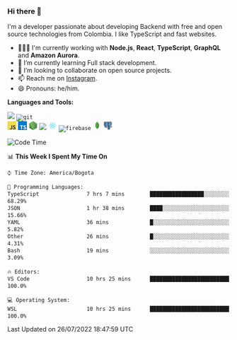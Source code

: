 ### Hi there 👋

I'm a developer passionate about developing Backend with free and open source technologies from Colombia. I like TypeScript and fast websites.

- 👨🏽‍💻 I'm currently working with **Node.js**, **React**, **TypeScript**, **GraphQL** and **Amazon Aurora**.
- 🌱 I’m currently learning Full stack development.
- 🚀 I’m looking to collaborate on open source projects.
- 📫   Reach me on [Instagram](https://instagram.com/nexckycort).
- 😄  Pronouns: he/him.

**Languages and Tools:**  

<code><img height="20"  src="https://upload.wikimedia.org/wikipedia/commons/2/2d/Visual_Studio_Code_1.18_icon.svg"></code>
<code><img src="https://www.vectorlogo.zone/logos/git-scm/git-scm-icon.svg" alt="git" height="20"/> </code>
<code><img height="20" src="https://raw.githubusercontent.com/github/explore/80688e429a7d4ef2fca1e82350fe8e3517d3494d/topics/javascript/javascript.png"></code>
<code><img height="20" src="https://raw.githubusercontent.com/github/explore/80688e429a7d4ef2fca1e82350fe8e3517d3494d/topics/typescript/typescript.png"></code>
<code><img height="20" src="https://raw.githubusercontent.com/github/explore/80688e429a7d4ef2fca1e82350fe8e3517d3494d/topics/nodejs/nodejs.png"></code>
<code><img height="20" src="https://deno.land/logo.svg"></code>
<code><img height="20" src="https://raw.githubusercontent.com/github/explore/80688e429a7d4ef2fca1e82350fe8e3517d3494d/topics/react/react.png"></code>
<code><img src="https://www.vectorlogo.zone/logos/firebase/firebase-icon.svg" alt="firebase"  height="20"/></code>
<code><img src="https://raw.githubusercontent.com/devicons/devicon/master/icons/mongodb/mongodb-original.svg"  height="20"/></code>
<code><img src="https://raw.githubusercontent.com/devicons/devicon/master/icons/postgresql/postgresql-original.svg" height="20"/></code>

<!--START_SECTION:waka-->
![Code Time](http://img.shields.io/badge/Code%20Time-0%20secs-blue)

📊 **This Week I Spent My Time On** 

```text
⌚︎ Time Zone: America/Bogota

💬 Programming Languages: 
TypeScript               7 hrs 7 mins        █████████████████░░░░░░░░   68.29% 
JSON                     1 hr 38 mins        ████░░░░░░░░░░░░░░░░░░░░░   15.66% 
YAML                     36 mins             █░░░░░░░░░░░░░░░░░░░░░░░░   5.82% 
Other                    26 mins             █░░░░░░░░░░░░░░░░░░░░░░░░   4.31% 
Bash                     19 mins             ░░░░░░░░░░░░░░░░░░░░░░░░░   3.09%

🔥 Editors: 
VS Code                  10 hrs 25 mins      █████████████████████████   100.0%

💻 Operating System: 
WSL                      10 hrs 25 mins      █████████████████████████   100.0%

```


 Last Updated on 26/07/2022 18:47:59 UTC
<!--END_SECTION:waka-->
